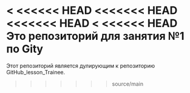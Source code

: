 <
<<<<<< HEAD
<<<<<<< HEAD
<<<<<<< HEAD
<
<<<<<< HEAD
Это репозиторий для занятия №1 по Gitу
=======
Этот репозиторий является дулирующим к репозиторию GitHub_lesson_Trainee.
>>>>>>> source/main
